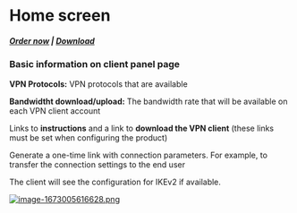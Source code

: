 # Home screen

#####  [Order now](https://panel.puqcloud.com/index.php?rp=/store/whmcs-module-wireguard-vpn) | [Download](https://download.puqcloud.com/WHMCS/servers/PUQ_WHMCS-WireGuard-VPN/)

### Basic information on client panel page

**VPN Protocols:** VPN protocols that are available

**Bandwidtht download/upload:** The bandwidth rate that will be available on each VPN client account

Links to **instructions** and a link to **download the VPN client** (these links must be set when configuring the product)

Generate a one-time link with connection parameters. For example, to transfer the connection settings to the end user

The client will see the configuration for IKEv2 if available.

[![image-1673005616628.png](https://doc.puq.info/uploads/images/gallery/2023-01/scaled-1680-/image-1673005616628.png)](https://doc.puq.info/uploads/images/gallery/2023-01/image-1673005616628.png)
